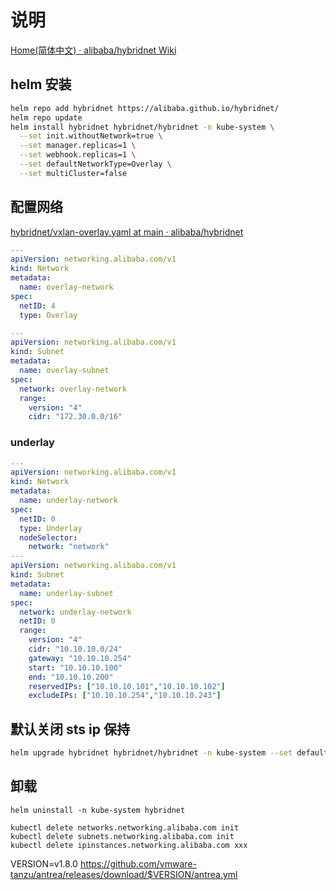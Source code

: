 
# 说明

[Home(简体中文) · alibaba/hybridnet Wiki](https://github.com/alibaba/hybridnet/wiki/Home(%E7%AE%80%E4%BD%93%E4%B8%AD%E6%96%87))

##  helm 安装

```bash
helm repo add hybridnet https://alibaba.github.io/hybridnet/
helm repo update
helm install hybridnet hybridnet/hybridnet -n kube-system \
  --set init.withoutNetwork=true \
  --set manager.replicas=1 \
  --set webhook.replicas=1 \
  --set defaultNetworkType=Overlay \
  --set multiCluster=false
```

## 配置网络

[hybridnet/vxlan-overlay.yaml at main · alibaba/hybridnet](https://github.com/alibaba/hybridnet/blob/main/samples/vxlan-overlay.yaml)

```yaml
---
apiVersion: networking.alibaba.com/v1
kind: Network
metadata:
  name: overlay-network
spec:
  netID: 4
  type: Overlay

---
apiVersion: networking.alibaba.com/v1
kind: Subnet
metadata:
  name: overlay-subnet
spec:
  network: overlay-network
  range:
    version: "4"
    cidr: "172.30.0.0/16"
```

### underlay

```yaml
---
apiVersion: networking.alibaba.com/v1
kind: Network
metadata:
  name: underlay-network
spec:
  netID: 0
  type: Underlay
  nodeSelector:
    network: "network"
---
apiVersion: networking.alibaba.com/v1
kind: Subnet
metadata:
  name: underlay-subnet
spec:
  network: underlay-network
  netID: 0
  range:
    version: "4"
    cidr: "10.10.10.0/24"
    gateway: "10.10.10.254"
    start: "10.10.10.100"
    end: "10.10.10.200"
    reservedIPs: ["10.10.10.101","10.10.10.102"]
    excludeIPs: ["10.10.10.254","10.10.10.243"]
```

## 默认关闭 sts ip 保持

```bash
helm upgrade hybridnet hybridnet/hybridnet -n kube-system --set defaultIPRetain=false --reuse-values
```


## 卸载
```
helm uninstall -n kube-system hybridnet

kubectl delete networks.networking.alibaba.com init
kubectl delete subnets.networking.alibaba.com init
kubectl delete ipinstances.networking.alibaba.com xxx

```
VERSION=v1.8.0
https://github.com/vmware-tanzu/antrea/releases/download/$VERSION/antrea.yml
